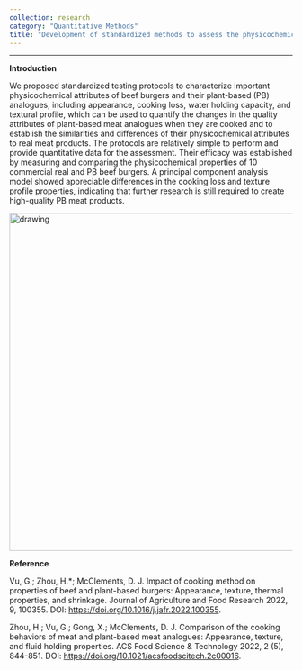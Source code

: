 ```yaml
---
collection: research
category: "Quantitative Methods"
title: "Development of standardized methods to assess the physicochemical properities of plant-based meats (2021-2023)"
---
```


<!-- main body -->
------------------

**Introduction**

We proposed standardized testing protocols to characterize important physicochemical
attributes of beef burgers and their plant-based (PB) analogues, including appearance,
cooking loss, water holding capacity, and textural profile, which can be used to
quantify the changes in the quality attributes
of plant-based meat analogues when they are cooked and to establish the similarities
and differences of their physicochemical attributes to real meat products.
The protocols are relatively
simple to perform and provide quantitative data for the assessment.
Their efficacy was established by measuring and comparing the physicochemical
properties of 10 commercial real and PB beef burgers. A principal component analysis
model showed appreciable differences in the cooking loss and texture profile
properties, indicating that further research is still required to create high-quality PB meat products.

<img src='https://pubs.acs.org/cms/10.1021/acsfoodscitech.2c00016/asset/images/large/fs2c00016_0006.jpeg' alt='drawing' width='600'/>

**Reference**

Vu, G.; Zhou, H.*; McClements, D. J. Impact of cooking method on properties of beef and plant-based burgers: Appearance, texture, thermal properties, and shrinkage. Journal of Agriculture and Food Research 2022, 9, 100355. DOI: https://doi.org/10.1016/j.jafr.2022.100355.

Zhou, H.; Vu, G.; Gong, X.; McClements, D. J. Comparison of the cooking behaviors of meat and plant-based meat analogues: Appearance, texture, and fluid holding properties. ACS Food Science & Technology 2022, 2 (5), 844-851. DOI: https://doi.org/10.1021/acsfoodscitech.2c00016.